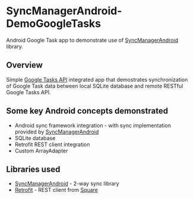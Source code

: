 SyncManagerAndroid-DemoGoogleTasks
==================================

Android Google Task app to demonstrate use of [SyncManagerAndroid][repo-syncman] library.

Overview
--------------------
Simple [Google Tasks API][gtasks] integrated app that demostrates synchronization of Google Task data between local SQLite database and remote RESTful Google Tasks API.


Some key Android concepts demonstrated
--------------------
* Android sync framework integration - with sync implementation provided by [SyncManagerAndroid][repo-syncman]
* SQLite database
* Retrofit REST client integration
* Custom ArrayAdapter

Libraries used
--------------------
* [SyncManagerAndroid][repo-syncman] - 2-way sync library
* [Retrofit][repo-retrofit] - REST client from [Square][gh-square]

[repo-syncman]: https://github.com/sschendel/SyncManagerAndroid
[repo-retrofit]: http://square.github.io/retrofit/
[gh-square]: http://square.github.io/
[gtasks]: https://developers.google.com/google-apps/tasks/
